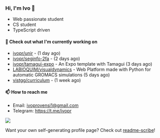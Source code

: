 ### Hi, I'm Ivo 👋

* Web passionate student
* CS student
* TypeScript driven

#### 👷 Check out what I'm currently working on

- [ivopr/unir](https://github.com/ivopr/unir) -  (1 day ago)
- [ivopr/seginfo-2fa](https://github.com/ivopr/seginfo-2fa) -  (2 days ago)
- [ivopr/tamagui-expo](https://github.com/ivopr/tamagui-expo) - An Expo template with Tamagui (3 days ago)
- [LABIOQUIM/visualdynamics](https://github.com/LABIOQUIM/visualdynamics) - Web Platform made with Python for automatic GROMACS simulations (5 days ago)
- [vistgg/curriculum](https://github.com/vistgg/curriculum) -  (1 week ago)

#### 📫 How to reach me

- Email: [ivoprovensi1@gmail.com](mailto://ivoprovensi1@gmail.com)
- Telegram: https://t.me/ivopr

![](https://github-readme-stats.vercel.app/api/top-langs/?username=ivopr&langs_count=10&layout=compact&theme=react&hide_border=true&bg_color=0D1117&title_color=5ce1e6&icon_color=5ce1e6)

Want your own self-generating profile page? Check out [readme-scribe](https://github.com/muesli/readme-scribe)!
